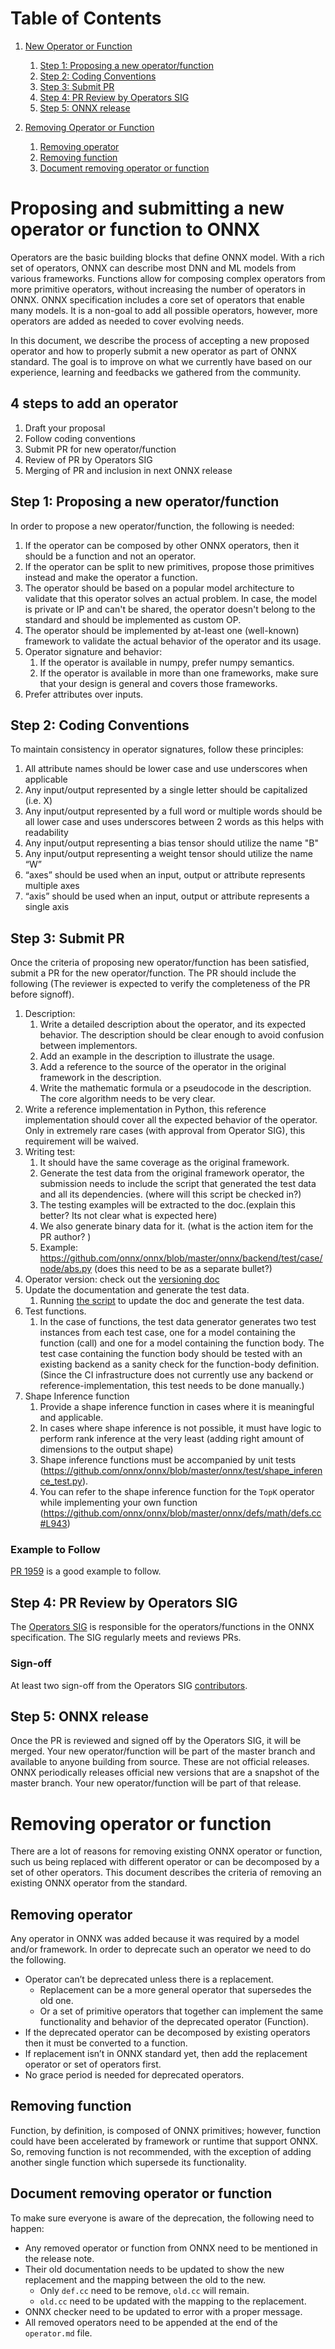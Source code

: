 <!--- SPDX-License-Identifier: Apache-2.0 -->

# Table of Contents
1. [New Operator or Function](#new_operator_or_function)
    1. [Step 1: Proposing a new operator/function](#step1_new_operator_or_function)
    2. [Step 2: Coding Conventions](#step2_coding_conventions)
    3. [Step 3: Submit PR](#step3_new_operator_or_function)
    4. [Step 4: PR Review by Operators SIG](#step4_new_operator_or_function)
    5. [Step 5: ONNX release](#step5_new_operator_or_function)

2. [Removing Operator or Function](#removing_operator_or_function)
    1. [Removing operator](#removing_operator)
    2. [Removing function](#removing_function)
    3. [Document removing operator or function](#document_removing_operator_or_function)

# Proposing and submitting a new operator or function to ONNX <a name="new_operator_or_function"></a>

Operators are the basic building blocks that define ONNX model. With a rich set of operators, ONNX can describe most DNN and ML models from various frameworks. Functions allow for composing complex operators from more primitive operators, without increasing the number of operators in ONNX. ONNX specification includes a core set of operators that enable many models. It is a non-goal to add all possible operators, however, more operators are added as needed to cover evolving needs.

In this document, we describe the process of accepting a new proposed operator and how to properly submit a new operator as part of ONNX standard. The goal is to improve on what we currently have based on our experience, learning and feedbacks we gathered from the community.

## 4 steps to add an operator <a name="steps_to_add_an_operator"></a>
1. Draft your proposal
2. Follow coding conventions
3. Submit PR for new operator/function
4. Review of PR by Operators SIG
5. Merging of PR and inclusion in next ONNX release

## Step 1: Proposing a new operator/function <a name="step1_new_operator_or_function"></a>
In order to propose a new operator/function, the following is needed:
1. If the operator can be composed by other ONNX operators, then it should be a function and not an operator.
2. If the operator can be split to new primitives, propose those primitives instead and make the operator a function.
3. The operator should be based on a popular model architecture to validate that this operator solves an actual problem. In case, the model is private or IP and can't be shared, the operator doesn't belong to the standard and should be implemented as custom OP.
4. The operator should be implemented by at-least one (well-known) framework to validate the actual behavior of the operator and its usage.
5. Operator signature and behavior:
    1. If the operator is available in numpy, prefer numpy semantics.
    2. If the operator is available in more than one frameworks, make sure that your design is general and covers those frameworks.
6. Prefer attributes over inputs.

## Step 2: Coding Conventions <a name="step2_codeing_conventions"></a>
To maintain consistency in operator signatures, follow these principles:
1. All attribute names should be lower case and use underscores when applicable
2. Any input/output represented by a single letter should be capitalized (i.e. X)
3. Any input/output represented by a full word or multiple words should be all lower case and uses underscores between 2 words as this helps with readability
4. Any input/output representing a bias tensor should utilize the name "B"
5. Any input/output representing a weight tensor should utilize the name “W”
6. “axes” should be used when an input, output or attribute represents multiple axes
7. “axis” should be used when an input, output or attribute represents a single axis

## Step 3: Submit PR <a name="step3_new_operator_or_function"></a>
Once the criteria of proposing new operator/function has been satisfied, submit a PR for the new operator/function. The PR should include the following (The reviewer is expected to verify the completeness of the PR before signoff).
1. Description:
    1. Write a detailed description about the operator, and its expected behavior. The description should be clear enough to avoid confusion between implementors.
    2. Add an example in the description to illustrate the usage.
    3. Add a reference to the source of the operator in the original framework in the description.
    4. Write the mathematic formula or a pseudocode in the description. The core algorithm needs to be very clear.
2. Write a reference implementation in Python, this reference implementation should cover all the expected behavior of the operator. Only in extremely rare cases (with approval from Operator SIG), this requirement will be waived.
3. Writing test:
    1. It should have the same coverage as the original framework.
    2. Generate the test data from the original framework operator, the submission needs to include the script that generated the test data and all its dependencies. (where will this script be checked in?)
    3. The testing examples will be extracted to the doc.(explain this better? Its not clear what is expected here)
    4. We also generate binary data for it. (what is the action item for the PR author? )
    5. Example: https://github.com/onnx/onnx/blob/master/onnx/backend/test/case/node/abs.py (does this need to be as a separate bullet?)
4. Operator version: check out the
[versioning doc](https://github.com/fdwr/onnx/blob/master/docs/Versioning.md#operator-versioning)
5. Update the documentation and generate the test data.
    1. Running [the script](https://github.com/onnx/onnx/blob/master/tools/update_doc.sh)
to update the doc and generate the test data.
6. Test functions.
    1. In the case of functions, the test data generator generates two test instances from each test case,
    one for a model containing the function (call) and one for a model containing the function body.
    The test case containing the function body should be tested with an existing backend as a sanity
    check for the function-body definition. (Since the CI infrastructure does not currently use any
    backend or reference-implementation, this test needs to be done manually.)
7. Shape Inference function
    1. Provide a shape inference function in cases where it is meaningful and applicable.
    2. In cases where shape inference is not possible, it must have logic to perform
rank inference at the very least (adding right amount of dimensions to the output shape)
    3. Shape inference functions must be accompanied by unit tests (https://github.com/onnx/onnx/blob/master/onnx/test/shape_inference_test.py).
    4. You can refer to the shape inference function for the `TopK` operator while implementing your own function (https://github.com/onnx/onnx/blob/master/onnx/defs/math/defs.cc#L943)

### Example to Follow
[PR 1959](https://github.com/onnx/onnx/pull/1959) is a good example to follow.

## Step 4: PR Review by Operators SIG <a name="step4_new_operator_or_function"></a>
The [Operators SIG](https://github.com/onnx/sigs/tree/master/operators) is responsible for the operators/functions in the ONNX specification. The SIG regularly meets and reviews PRs.

### Sign-off
At least two sign-off from the Operators SIG [contributors](https://github.com/onnx/onnx/tree/master/community#community-roles).

## Step 5: ONNX release <a name="step5_new_operator_or_function"></a>
Once the PR is reviewed and signed off by the Operators SIG, it will be merged. Your new operator/function will be part of the master branch and available to anyone building from source. These are not official releases. ONNX periodically releases official new versions that are a snapshot of the master branch. Your new operator/function will be part of that release.

# Removing operator or function <a name="removing_operator_or_function"></a>
There are a lot of reasons for removing existing ONNX operator or function, such us being replaced with different operator or can be decomposed by a set of other operators. This document describes the criteria of removing an existing ONNX operator from the standard.

## Removing operator <a name="removing_operator"></a>
Any operator in ONNX was added because it was required by a model and/or framework. In order to deprecate such an operator we need to do the following.
* Operator can’t be deprecated unless there is a replacement.
    * Replacement can be a more general operator that supersedes the old one.
    * Or a set of primitive operators that together can implement the same functionality and behavior of the deprecated operator (Function).
* If the deprecated operator can be decomposed by existing operators then it must be converted to a function.
* If replacement isn’t in ONNX standard yet, then add the replacement operator or set of operators first.
* No grace period is needed for deprecated operators.

## Removing function <a name="removing_function"></a>
Function, by definition, is composed of ONNX primitives; however, function could have been accelerated by framework or runtime that support ONNX. So, removing function is not recommended, with the exception of adding another single function which supersede its functionality.

## Document removing operator or function <a name="document_removing_operator_or_function"></a>
To make sure everyone is aware of the deprecation, the following need to happen:
* Any removed operator or function from ONNX need to be mentioned in the release note.
* Their old documentation needs to be updated to show the new replacement and the mapping between the old to the new.
    * Only `def.cc` need to be remove, `old.cc` will remain.
    * `old.cc` need to be updated with the mapping to the replacement.
* ONNX checker need to be updated to error with a proper message.
* All removed operators need to be appended at the end of the `operator.md` file.
